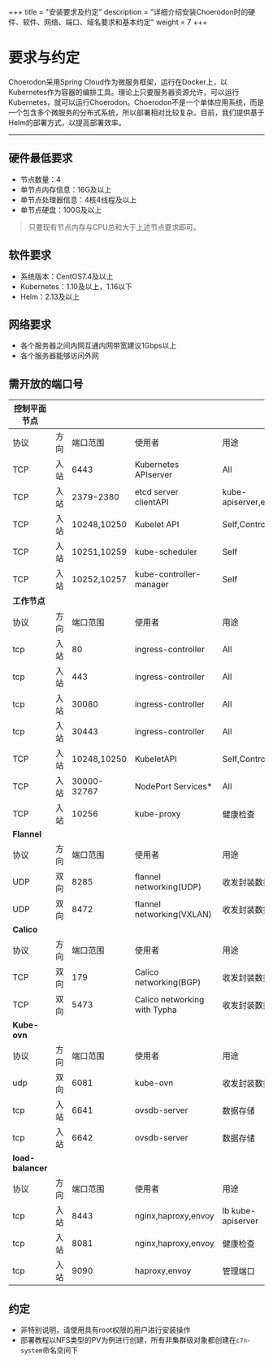 +++
title = "安装要求及约定"
description = "详细介绍安装Choerodon时的硬件、软件、网络、端口、域名要求和基本约定"
weight = 7
+++

# 要求与约定

Choerodon采用Spring Cloud作为微服务框架，运行在Docker上，以Kubernetes作为容器的编排工具。理论上只要服务器资源允许，可以运行Kubernetes，就可以运行Choerodon。Choerodon不是一个单体应用系统，而是一个包含多个微服务的分布式系统，所以部署相对比较复杂。目前，我们提供基于Helm的部署方式，以提高部署效率。

---

## 硬件最低要求
- 节点数量：4    
- 单节点内存信息：16G及以上
- 单节点处理器信息：4核4线程及以上
- 单节点硬盘：100G及以上

<blockquote class="note">
只要现有节点内存与CPU总和大于上述节点要求即可。
</blockquote>

## 软件要求
- 系统版本：CentOS7.4及以上
- Kubernetes：1.10及以上，1.16以下
- Helm：2.13及以上

## 网络要求
- 各个服务器之间内网互通内网带宽建议1Gbps以上
- 各个服务器能够访问外网

## 需开放的端口号

| **控制平面节点**  |      |             |                              |                     |
| ----------------- | ---- | ----------- | ---------------------------- | ------------------- |
| 协议              | 方向 | 端口范围    | 使用者                       | 用途                |
| TCP               | 入站 | 6443        | Kubernetes APIserver         | All                 |
| TCP               | 入站 | 2379-2380   | etcd server clientAPI        | kube-apiserver,etcd |
| TCP               | 入站 | 10248,10250 | Kubelet API                  | Self,Controlplane   |
| TCP               | 入站 | 10251,10259 | kube-scheduler               | Self                |
| TCP               | 入站 | 10252,10257 | kube-controller-manager      | Self                |
| **工作节点**      |      |             |                              |                     |
| 协议              | 方向 | 端口范围    | 使用者                       | 用途                |
| tcp               | 入站 | 80          | ingress-controller           | All                 |
| tcp               | 入站 | 443         | ingress-controller           | All                 |
| tcp               | 入站 | 30080       | ingress-controller           | All                 |
| tcp               | 入站 | 30443       | ingress-controller           | All                 |
| TCP               | 入站 | 10248,10250 | KubeletAPI                   | Self,Controlplane   |
| TCP               | 入站 | 30000-32767 | NodePort Services*           | All                 |
| TCP               | 入站 | 10256       | kube-proxy                   | 健康检查            |
| **Flannel**       |      |             |                              |                     |
| 协议              | 方向 | 端口范围    | 使用者                       | 用途                |
| UDP               | 双向 | 8285        | flannel networking(UDP)      | 收发封装数据包      |
| UDP               | 双向 | 8472        | flannel networking(VXLAN)    | 收发封装数据包      |
| **Calico**        |      |             |                              |                     |
| 协议              | 方向 | 端口范围    | 使用者                       | 用途                |
| TCP               | 双向 | 179         | Calico networking(BGP)       | 收发封装数据包      |
| TCP               | 双向 | 5473        | Calico networking with Typha | 收发封装数据包      |
| **Kube-ovn**      |      |             |                              |                     |
| 协议              | 方向 | 端口范围    | 使用者                       | 用途                |
| udp               | 双向 | 6081        | kube-ovn                     | 收发封装数据包      |
| tcp               | 入站 | 6641        | ovsdb-server                 | 数据存储            |
| tcp               | 入站 | 6642        | ovsdb-server                 | 数据存储            |
| **load-balancer** |      |             |                              |                     |
| 协议              | 方向 | 端口范围    | 使用者                       | 用途                |
| tcp               | 入站 | 8443        | nginx,haproxy,envoy          | lb kube-apiserver   |
| tcp               | 入站 | 8081        | nginx,haproxy,envoy          | 健康检查            |
| tcp               | 入站 | 9090        | haproxy,envoy                | 管理端口            |

## 约定
- 非特别说明，请使用具有root权限的用户进行安装操作
- 部署教程以NFS类型的PV为例进行创建，所有非集群级对象都创建在`c7n-system`命名空间下